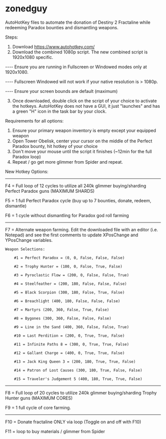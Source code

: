 # zonedguy

AutoHotKey files to automate the donation of Destiny 2 Fractaline while redeeming Paradox bounties and dismantling weapons.

Steps:
1) Download https://www.autohotkey.com/
2) Download the combined 1080p script. The new combined script is 1920x1080 specific.

---- Ensure you are running in Fullscreen or Windowed modes only at 1920x1080.

---- Fullscreen Windowed will not work if your native resolution is > 1080p.

---- Ensure your screen bounds are default (maximum)

3) Once downloaded, double click on the script of your choice to activate the hotkeys. AutoHotKey does not have a GUI, it just "launches" and has a green "H" icon in the task bar by your clock.

Requirements for all options:
1) Ensure your primary weapon inventory is empty except your equipped weapon 
2) Open Tower Obelisk, center your cursor on the middle of the Perfect Paradox bounty, hit hotkey of your choice
3) Don't move your mouse until the script it finishes (~12min for the full Paradox loop)
4) Repeat / go get more glimmer from Spider and repeat.

New Hotkey Options:

-----------------

F4 = Full loop of 12 cycles to utilize all 240k glimmer buying/sharding Perfect Paradox guns (MAXIMUM SHARDS)

F5 = 1 full Perfect Paradox cycle (buy up to 7 bounties, donate, redeem, dismantle)

F6 = 1 cycle without dismantling for Paradox god roll farming

-----------------

F7 = Alternate weapon farming. Edit the downloaded file with an editor (i.e. Notepad) and see the first comments to update XPosChange and YPosChange variables.

	Weapon Selections:

		#1 = Perfect Paradox = (0, 0, False, False, False)

		#2 = Trophy Hunter = (100, 0, False, True, False)

		#3 = Pyroclastic Flow = (200, 0, False, False, True)

		#4 = Steelfeather = (200, 180, False, False, False)

		#5 = Black Scorpion (300, 180, False, True, False)

		#6 = Breachlight (400, 180, False, False, False)

		#7 = Martyrs (200, 360, False, True, False)

		#8 = Bygones (300, 360, False, False, False)

		#9 = Line in the Sand (400, 360, False, False, True)

		#10 = Last Perdition = (200, 0, True, True, False)

		#11 = Infinite Paths 8 = (300, 0, True, True, False)

		#12 = Gallant Charge = (400, 0, True, True, False)

		#13 = Jack King Queen 3 = (200, 180, True, True, False)

		#14 = Patron of Lost Causes (300, 180, True, False, False)

		#15 = Traveler's Judgement 5 (400, 180, True, True, False)

-----------------

F8 = Full loop of 20 cycles to utilize 240k glimmer buying/sharding Trophy Hunter guns (MAXIMUM CORES)

F9 = 1 full cycle of core farming.

-----------------

F10 = Donate fractaline ONLY via loop (Toggle on and off with F10)

F11 = loop to buy materials / glimmer from Spider
